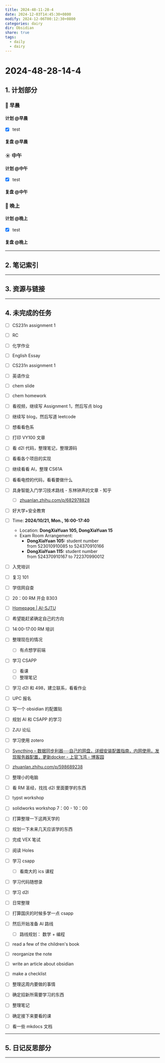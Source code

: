 ```yaml
---
title: 2024-48-11-28-4
date: 2024-12-03T14:45:30+0800
modify: 2024-12-06T00:12:30+0800
categories: dairy
dir: Obsidian
share: true
tags:
  - daily
  - dairy
---
```


# 2024-48-28-14-4

## 1. 计划部分

### 🌅 早晨

#### 计划 @早晨

- [x] test

#### 复盘 @早晨

### ☀️ 中午

#### 计划 @中午

- [x] test

#### 复盘 @中午

### 🌇 晚上

#### 计划 @晚上

- [x] test

#### 复盘 @晚上

---

## 2. 笔记索引



---

## 3. 资源与链接

---

## 4. 未完成的任务

- [ ] CS231n assignment 1
- [ ] RC
- [ ] 化学作业
- [ ] English Essay
- [ ] CS231n assignment 1
- [ ] 英语作业
- [ ] chem slide
- [ ] chem homework
- [ ] 看视频，继续写 Assignment 1，然后写点 blog
- [ ] 继续写 blog，然后写道 leetcode
- [ ] 想看看色系
- [ ] 打印 VY100 文章
- [ ] 看 d2l 代码，整理笔记，整理源码
- [ ] 看看各个项目的实现
- [ ] 继续看看 AI，整理 CS61A
- [ ] 看看电控的代码，看看要做什么
- [ ] 具身智能入门学习技术路线 - 东林钟声的文章 - 知乎
    - [ ] [zhuanlan.zhihu.com/p/682978828](https://zhuanlan.zhihu.com/p/682978828)
- [ ] 好大学+安全教育
- [ ] Time: **2024/10/21, Mon., 16:00-17:40**
    - Location: **DongXiaYuan 105, DongXiaYuan 15**
    - Exam Room Arrangement:
        - **DongXiaYuan 105:** student number from 523010910085 to 524370910166
        - **DongXiaYuan 115:** student number from 524370910167 to 722370990012
- [ ] 入党培训
- [ ] 复习 101
- [ ] 学信网自查
- [ ] 20：00 RM 开会 B303
- [ ] [Homepage | AI-SJTU](https://aisjtu.icu/)
- [ ] 希望能赶紧确定自己的方向
- [ ] 14:00-17:00 RM 培训
- [ ] 整理现在的情况
    - [ ] 有点想学前端
- [ ] 学习 CSAPP
    - [ ] 看课
    - [ ] 整理笔记
- [ ] 学习 d2l 和 498，建立联系，看看作业
- [ ] UPC 报名
- [ ] 写一个 obsidian 的配置贴
- [ ] 规划 AI 和 CSAPP 的学习
- [ ] ZJU 论坛
- [ ] 学习使用 zotero
- [ ] [Syncthing – 数据同步利器---自己的网盘，详细安装配置指南，内网使用，发现服务器配置，更新docker - 上官飞鸿 - 博客园](https://www.cnblogs.com/jackadam/p/8568833.html)
- [ ] [zhuanlan.zhihu.com/p/598689238](https://zhuanlan.zhihu.com/p/598689238)
- [ ] 整理小的电脑
- [ ] 看 RM 圣经，找找 d2l 里面要学的东西
- [ ] typst workshop
- [ ] solidworks workshop 7：00 - 10：00
- [ ] 打算整理一下这两天学的
- [ ] 规划一下未来几天应该学的东西
- [ ] 完成 VEX 笔试
- [ ] 阅读 Holes
- [ ] 学习 csapp
    - [ ] 看南大的 ics 课程
- [ ] 学习代码随想录
- [ ] 学习 d2l
- [ ] 日常整理
- [ ] 打算国庆的时候多学一点 csapp
- [ ] 然后开始准备 AI 路线
    - [ ] 路线规划： 数学 + 编程
- [ ] read a few of the children's book
- [ ] reorganize the note
- [ ] write an article about obsidian
- [ ] make a checklist
- [ ] 整理这周内要做的事情
- [ ] 确定招新所需要学习的东西
- [ ] 整理笔记
- [ ] 确定接下来要看的课
- [ ] 看一些 mkdocs 文档


---

## 5. 日记反思部分

---